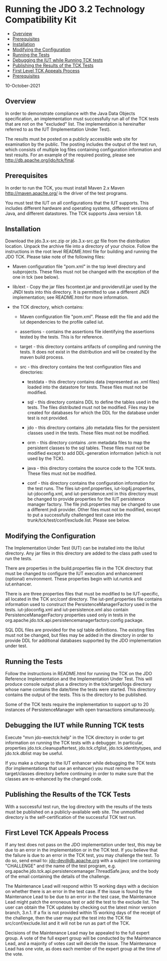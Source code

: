 <!--
  Licensed to the Apache Software Foundation (ASF) under one or more
  contributor license agreements.  See the NOTICE file distributed with
  this work for additional information regarding copyright ownership.
  The ASF licenses this file to You under the Apache License, Version 2.0
  (the "License"); you may not use this file except in compliance with
  the License.  You may obtain a copy of the License at

      http://www.apache.org/licenses/LICENSE-2.0

  Unless required by applicable law or agreed to in writing, software
  distributed under the License is distributed on an "AS IS" BASIS,
  WITHOUT WARRANTIES OR CONDITIONS OF ANY KIND, either express or implied.
  See the License for the specific language governing permissions and
  limitations under the License.
  -->
Running the JDO 3.2 Technology Compatibility Kit
================================================

-   [Overview](#overview)
-   [Prerequisites](#prerequisites)
-   [Installation](#installation)
-   [Modifying the Configuration](#configuration)
-   [Running the Tests](#running)
-   [Debugging the IUT while Running TCK tests](#debugging)
-   [Publishing the Results of the TCK Tests](#results)
-   [First Level TCK Appeals Process](#firstlevel)
-   [Prerequisites](#prerequisites)

10-October-2021

<span id="overview"></span>

Overview
-----------------------

In order to demonstrate compliance with the Java Data Objects
specification, an implementation must successfully run all of the TCK
tests that are not on the \"excluded\" list. The implementation is
hereinafter referred to as the IUT (Implementation Under Test).

The results must be posted on a publicly accessible web site for
examination by the public. The posting includes the output of the test
run, which consists of multiple log files containing configuration
information and test results. For an example of the required posting,
please see <http://db.apache.org/jdo/tck/final>.

<span id="prerequisites"></span>

Prerequisites
-----------------------

In order to run the TCK, you must install Maven 2.x Maven
<http://maven.apache.org/> is the driver of the test programs.

You must test the IUT on all configurations that the IUT supports. This
includes different hardware and operating systems, different versions of
Java, and different datastores. The TCK supports Java version 1.8.

<span id="installation"></span>

Installation
-----------------------

Download the jdo.3.x-src.zip or jdo.3.x-src.gz file from the
distribution location. Unpack the archive file into a directory of your
choice. Follow the instructions in the root level README.html file for
building and running the JDO TCK. Please take note of the following
files:

-   Maven configuration file \"pom.xml\" in the top level directory and
    subprojects. These files must not be changed with the exception of
    the one in tck (see below).

-   lib/ext - Copy the jar files fscontext.jar and providerutil.jar used
    by the JNDI tests into this directory. It is permitted to use a
    different JNDI implementation; see README.html for more information.

-   the TCK directory, which contains:

    -   Maven configuration file \"pom.xml\". Please edit the file and
        add the iut dependencies to the profile called iut.

    -   assertions - contains the assertions file identifying the
        assertions tested by the tests. This is for reference.

    -   target - this directory contains artifacts of compiling and
        running the tests. It does not exist in the distribution and
        will be created by the maven build process.

    -   src - this directory contains the test configuration files and
        directories:

        -   testdata - this directory contains data (represented as .xml
            files) loaded into the datastore for tests. These files must
            not be modified.

        -   sql - this directory contains DDL to define the tables used
            in the tests. The files distributed must not be modified.
            Files may be created for databases for which the DDL for the
            database under test is not provided.

        -   jdo - this directory contains .jdo metadata files for the
            persistent classes used in the tests. These files must not
            be modified.

        -   orm - this directory contains .orm metadata files to map the
            persistent classes to the sql tables. These files must not
            be modified except to add DDL-generation information (which
            is not used by the TCK).

        -   java - this directory contains the source code to the TCK
            tests. These files must not be modified.

        -   conf - this directory contains the configuration information
            for the test runs. The files iut-pmf.properties,
            iut-log4j.properties, iut-jdoconfig.xml, and
            iut-persistence.xml in this directory must be changed to
            provide properties for the IUT persistence manager factory.
            The file jndi.properties may be changed to use a different
            jndi provider. Other files must not be modified, except to
            put a successfully challenged test case into the
            trunk/tck/test/conf/exclude.list. Please see below.

<span id="configuration"></span>

Modifying the Configuration
-----------------------

The Implementation Under Test (IUT) can be installed into the lib/iut
directory. Any jar files in this directory are added to the class path
used to run the tests.

There are properties in the build.properties file in the TCK directory
that must be changed to configure the IUT execution and enhancement
(optional) environment. These properties begin with iut.runtck and
iut.enhancer.

There is are three properties files that must be modified to be
IUT-specific, all located in the TCK src/conf directory. The
iut-pmf.properties file contains information used to construct the
PersistenceManagerFactory used in the tests. iut-jdoconfig.xml and
iut-persistence.xml also contain PersistenceManagerFactory properties
used only in tests in the
org.apache.jdo.tck.api.persistencemanagerfactory.config package.

SQL DDL files are provided for the sql table definitions. The existing
files must not be changed, but files may be added in the directory in
order to provide DDL for additional databases supported by the JDO
implementation under test.

<span id="running"></span>

Running the Tests
-----------------------

Follow the instructions in README.html for running the TCK on the JDO
Reference Implementation and the Implementation Under Test. This will
produce console output plus a directory in the tck/target/logs directory
whose name contains the date/time the tests were started. This directory
contains the output of the tests. This is the directory to be published.

Some of the TCK tests require the implementation to support up to 20
instances of PersistenceManager with open transactions simultaneously.

<span id="debugging"></span>

Debugging the IUT while Running TCK tests
-----------------------

Execute \"mvn jdo-exectck:help\" in the TCK directory in order to get
information on running the TCK tests with a debugger. In particular,
properties jdo.tck.cleanupaftertest, jdo.tck.cfglist,
jdo.tck.identitytypes, and jdo.tck.dblist may be useful.

If you make a change to the IUT enhancer while debugging the TCK tests
(for implementations that use an enhancer) you must remove the
target/classes directory before continuing in order to make sure that
the classes are re-enhanced by the changed code.

<span id="results"></span>

Publishing the Results of the TCK Tests
-----------------------

With a successful test run, the log directory with the results of the
tests must be published on a publicly-available web site. The unmodified
directory is the self-certification of the successful TCK test run.

<span id="firstlevel"></span>

First Level TCK Appeals Process
-----------------------

If any test does not pass on the JDO implementation under test, this may
be due to an error in the implementation or in the TCK test. If you
believe that the failure is due to an error in the TCK test, you may
challenge the test. To do so, send email to: <jdo-dev@db.apache.org>
with a subject line containing \"CHALLENGE\" and the name of the test
program, e.g. org.apache.jdo.tck.api.persistencemanager.ThreadSafe.java;
and the body of the email containing the details of the challenge.

The Maintenance Lead will respond within 15 working days with a decision
on whether there is an error in the test case. If the issue is found by
the Maintenance Lead to be due to an error in the test case, the
Maintenance Lead might patch the erroneous test or add the test to the
exclude list. The user can obtain the TCK updates by checking out the
latest minor version branch, 3.n.1. If a fix is not provided within 15
working days of the receipt of the challenge, then the user may put the
test into the TCK file src/conf/exclude.list and it will not be run as
part of the TCK.

Decisions of the Maintenance Lead may be appealed to the full expert
group. A vote of the full expert group will be conducted by the
Maintenance Lead, and a majority of votes cast will decide the issue.
The Maintenance Lead has one vote, as does each member of the expert
group at the time of the vote.
